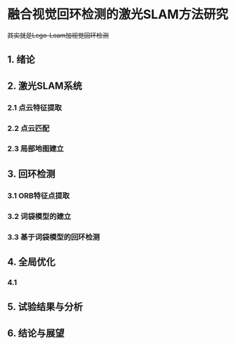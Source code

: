 # 融合视觉回环检测的激光SLAM方法研究

~~其实就是Lego-Loam加视觉回环检测~~

## 1. 绪论



## 2. 激光SLAM系统

  ### 2.1 点云特征提取

###   2.2 点云匹配

### 2.3 局部地图建立

## 3. 回环检测

### 3.1 ORB特征点提取

### 3.2 词袋模型的建立

### 3.3 基于词袋模型的回环检测

## 4. 全局优化

### 4.1 

## 5. 试验结果与分析



## 6. 结论与展望

